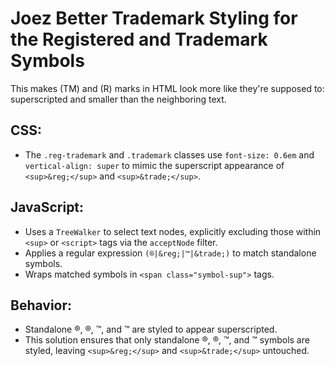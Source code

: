 # Joez Better Trademark Styling for the Registered and Trademark Symbols
This makes (TM) and (R) marks in HTML look more like they're supposed to: superscripted and smaller than the neighboring text.

## CSS:
 - The `.reg-trademark` and `.trademark` classes use `font-size: 0.6em` and `vertical-align: super` to mimic the superscript appearance of `<sup>&reg;</sup>` and `<sup>&trade;</sup>`.
      
## JavaScript:
 - Uses a `TreeWalker` to select text nodes, explicitly excluding those within `<sup>` or `<script>` tags via the `acceptNode` filter.
 - Applies a regular expression `(®|&reg;|™|&trade;)` to match standalone symbols.
 - Wraps matched symbols in `<span class="symbol-sup">` tags.

## Behavior:
 - Standalone ®, &reg;, ™, and &trade; are styled to appear superscripted.
 - This solution ensures that only standalone ®, &reg;, ™, and &trade; symbols are styled, leaving `<sup>&reg;</sup>` and `<sup>&trade;</sup>` untouched.
